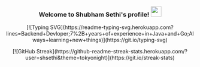 


<h3 align="center">
  Welcome to Shubham Sethi's profile!
  <img src="https://media.giphy.com/media/hvRJCLFzcasrR4ia7z/giphy.gif" width="28">
</h3>

<p align="center">
[![Typing SVG](https://readme-typing-svg.herokuapp.com?lines=Backend+Devloper;7%2B+years+of+experience+in+Java+and+Go;Always+learning+new+things)](https://git.io/typing-svg)
</p>


<p align="center">
[![GitHub Streak](https://github-readme-streak-stats.herokuapp.com/?user=shsethi&theme=tokyonight)](https://git.io/streak-stats)
</p>




<!--

</p align="center">
<img src="https://github.com/shsethi/shsethi/blob/main/header.png" />
</p>
**shsethi/shsethi** is a ✨ _special_ ✨ repository because its `README.md` (this file) appears on your GitHub profile.

Here are some ideas to get you started:

- 🔭 I’m currently working on ...
- 🌱 I’m currently learning ...
- 👯 I’m looking to collaborate on ...
- 🤔 I’m looking for help with ...
- 💬 Ask me about ...
- 📫 How to reach me: ...
- 😄 Pronouns: ...
- ⚡ Fun fact: ...
-->
